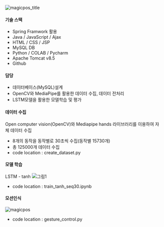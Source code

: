 ![magicpos_title](https://github.com/baekjaeseok/magicpos/assets/133929822/848f4869-16e1-46cb-be3a-cc7bd5c4770e)
#### 기술 스택
* Spring Framwork 활용
* Java / JavaScript / Ajax
* HTML / CSS / JSP
* MySQL DB
* Python / COLAB / Pycharm
* Apache Tomcat v8.5
* Github

#### 담당
* 데이터베이스(MySQL)설계
* OpenCV와 MediaPipe를 활용한 데이터 수집, 데이터 전처리
* LSTM모델을 활용한 모델학습 및 평가

#### 데이터 수집
Open computer vision(OpenCV)와 Mediapipe hands 라이브러리를 이용하여 자체 데이터 수집
* 8개의 동작을 동작별로 30초씩 수집(동작별 15730개)
* 총 125000개 데이터 수집
* code location : create_dataset.py

#### 모델 학습
LSTM - tanh
![그림1](https://github.com/baekjaeseok/magicpos/assets/133929822/3d94188a-3d7b-4d70-b482-0c330ce59f2a)
* code location : train_tanh_seq30.ipynb

#### 모션인식
![magicpos](https://github.com/baekjaeseok/magicpos/assets/133929822/42c7e6a0-fa7a-4578-82a8-88f417a6812c)
* code location : gesture_control.py

  
